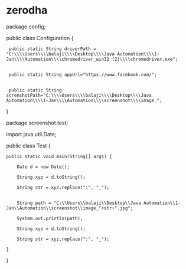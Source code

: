 # zerodha
package config;

public class Configuration {
	
	
	 public static String driverPath = "C:\\\\Users\\\\balaji\\\\Desktop\\\\Java Automation\\\\1-Jan\\\\Automation\\\\chromedriver_win32 (2)\\\\chromedriver.exe";  

	 
	 public static String appUrl="https://www.facebook.com/";
	 
	 
	 public static String screnshotPath="C:\\\\Users\\\\balaji\\\\Desktop\\\\Java Automation\\\\1-Jan\\\\Automation\\\\screenshot\\\\image_";
}

package screenshot.test;

import java.util.Date;

public class Test {
	
	public static void main(String[] args) {
		
		Date d = new Date();			
		
		String xyz = d.toString();
		
		String str = xyz.replace(":", "_");
		
		
		String path = "C:\\Users\\balaji\\Desktop\\Java Automation\\1-Jan\\Automation\\screenshot\\image_"+str+".jpg";
		
		System.out.println(path);
		
		String xyz = d.toString();
		
		String str = xyz.replace(":", "_");
		
	}

}


